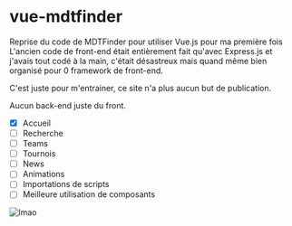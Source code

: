 # vue-mdtfinder

Reprise du code de MDTFinder pour utiliser Vue.js pour ma première fois L'ancien code de front-end était entièrement fait qu'avec Express.js et j'avais tout codé à la main, c'était désastreux mais quand même bien organisé pour 0 framework de front-end.

C'est juste pour m'entrainer, ce site n'a plus aucun but de publication.

Aucun back-end juste du front.

- [x] Accueil
- [ ] Recherche
- [ ] Teams
- [ ] Tournois
- [ ] News
- [ ] Animations
- [ ] Importations de scripts
- [ ] Meilleure utilisation de composants

![lmao](https://cdn.discordapp.com/attachments/405780210265620480/907581621035737088/unknown.png)
